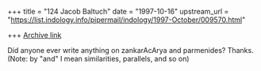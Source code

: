 +++
title = "124 Jacob Baltuch"
date = "1997-10-16"
upstream_url = "https://list.indology.info/pipermail/indology/1997-October/009570.html"

+++
[Archive link](https://list.indology.info/pipermail/indology/1997-October/009570.html)

Did anyone ever write anything on zankarAcArya and parmenides? Thanks.
(Note: by "and" I mean similarities, parallels, and so on)



